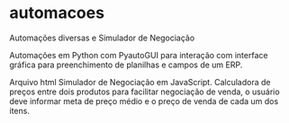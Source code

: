 # automacoes
Automações diversas e Simulador de Negociação

Automações em Python com PyautoGUI para interação com interface gráfica para preenchimento de planilhas e campos de um ERP.

Arquivo html Simulador de Negociação em JavaScript. Calculadora de preços entre dois produtos para facilitar negociação de venda, 
o usuário deve informar meta de preço médio e o preço de venda de cada um dos itens.
